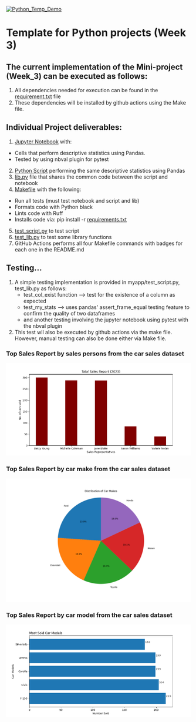 [![Python_Temp_Demo](https://github.com/nogibjj/oo46_iProject_1/actions/workflows/actions.yml/badge.svg)][def]

# Template for Python projects (Week 3)

## The current implementation of the Mini-project (Week_3) can be executed as follows:

1. All dependencies needed for execution can be found in the [requirement.txt](https://github.com/nogibjj/oo46_iProject_1/blob/main/requirements.txt) file
2. These dependencies will be installed by github actions using the Make file.

## Individual Project deliverables:

1. [Jupyter Notebook](https://github.com/nogibjj/oo46_iProject_1/blob/main/notebook.ipynb) with:

- Cells that perform descriptive statistics using Pandas.
- Tested by using nbval plugin for pytest

2. [Python Script](https://github.com/nogibjj/oo46_iProject_1/blob/main/script.py) performing the same descriptive statistics using Pandas
3. [lib.py](https://github.com/nogibjj/oo46_iProject_1/blob/main/lib.py) file that shares the common code between the script and notebook
4. [Makefile](https://github.com/nogibjj/oo46_iProject_1/blob/main/Makefile) with the following:

- Run all tests (must test notebook and script and lib)
- Formats code with Python black
- Lints code with Ruff
- Installs code via: pip install -r [requirements.txt](https://github.com/nogibjj/oo46_iProject_1/blob/main/requirements.txt)

5. [test_script.py](https://github.com/nogibjj/oo46_iProject_1/blob/main/test_script.py) to test script
6. [test_lib.py](https://github.com/nogibjj/oo46_iProject_1/blob/main/test_lib.py) to test some library functions
7. GitHub Actions performs all four Makefile commands with badges for
   each one in the README.md

## Testing...

1. A simple testing implementation is provided in myapp/test_script.py, test_lib.py as follows:
   - test_col_exist function --> test for the existence of a column as expected
   - test_my_stats --> uses pandas' assert_frame_equal testing feature to confirm the quality of two dataframes
   - and another testing involving the jupyter notebook using pytest with the nbval plugin
2. This test wll also be executed by github actions via the make file. However, manual testing can also be done either via Make file.

### Top Sales Report by sales persons from the car sales dataset

![Top Sales Report](reports/tsp.png)

### Top Sales Report by car make from the car sales dataset

![Top sales by make](reports/msc.png)

### Top Sales Report by car model from the car sales dataset

![Top sales by make](reports/msm.png)

[def]: https://https://github.com/nogibjj/oo46_iProject_1/actions/workflows/actions.yml
